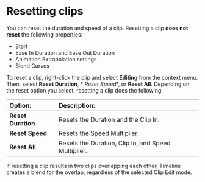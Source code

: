# Resetting clips

You can reset the duration and speed of a clip. Resetting a clip **does not reset** the following properties:

* Start
* Ease In Duration and Ease Out Duration
* Animation Extrapolation settings
* Blend Curves

To reset a clip, right-click the clip and select **Editing** from the context menu. Then, select **Reset Duration**, *
*Reset Speed**, or **Reset All**. Depending on the reset option you select, resetting a clip does the following:

| **Option:**        | **Description:**                                    |
|:-------------------|:----------------------------------------------------|
| **Reset Duration** | Resets the Duration and the Clip In.                |
| **Reset Speed**    | Resets the Speed Multiplier.                        |
| **Reset All**      | Resets the Duration, Clip In, and Speed Multiplier. |

If resetting a clip results in two clips overlapping each other, Timeline creates a blend for the overlap, regardless of
the selected Clip Edit mode.

